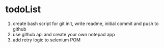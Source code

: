 # todoList

1) create bash script for git init, write readme, initial commit and push to github </br>
2) use github api and create your own notepad app
3) add retry logic to selenium POM
